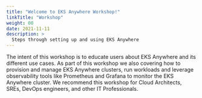 ```yaml
---
title: "Welcome to EKS Anywhere Workshop!"
linkTitle: "Workshop"
weight: 00
date: 2021-11-11
description: >
  Steps through setting up and using EKS Anywhere
---
```


The intent of this workshop is to educate users about EKS Anywhere and its different use cases.
As part of this workshop we also covering how to provision and manage EKS Anywhere clusters, run workloads and leverage observability tools like Prometheus and Grafana to monitor the EKS Anywhere cluster.
We recommend this workshop for Cloud Architects, SREs, DevOps engineers, and other IT Professionals.
